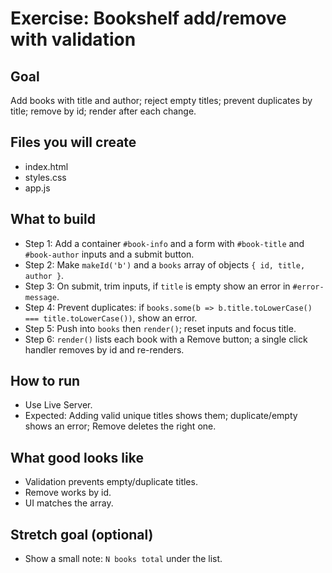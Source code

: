# Exercise: Bookshelf add/remove with validation

## Goal
Add books with title and author; reject empty titles; prevent duplicates by title; remove by id; render after each change.

## Files you will create
- index.html
- styles.css
- app.js

## What to build
- Step 1: Add a container `#book-info` and a form with `#book-title` and `#book-author` inputs and a submit button.
- Step 2: Make `makeId('b')` and a `books` array of objects `{ id, title, author }`.
- Step 3: On submit, trim inputs, if `title` is empty show an error in `#error-message`.
- Step 4: Prevent duplicates: if `books.some(b => b.title.toLowerCase() === title.toLowerCase())`, show an error.
- Step 5: Push into `books` then `render()`; reset inputs and focus title.
- Step 6: `render()` lists each book with a Remove button; a single click handler removes by id and re-renders.

## How to run
- Use Live Server.
- Expected: Adding valid unique titles shows them; duplicate/empty shows an error; Remove deletes the right one.

## What good looks like
- Validation prevents empty/duplicate titles.
- Remove works by id.
- UI matches the array.

## Stretch goal (optional)
- Show a small note: `N books total` under the list.
